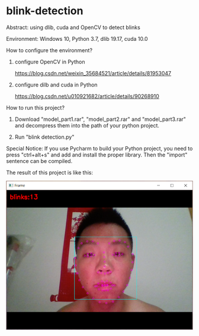 # blink-detection
Abstract: using dlib, cuda and OpenCV to detect blinks

Environment: Windows 10, Python 3.7, dlib 19.17, cuda 10.0

How to configure the environment?

1. configure OpenCV in Python

    https://blog.csdn.net/weixin_35684521/article/details/81953047
    
2. configure dilb and cuda in Python

    https://blog.csdn.net/u010921682/article/details/90268910
    
How to run this project?

1. Download "model_part1.rar", "model_part2.rar" and "model_part3.rar" and decompress them into the path of your python project.

2. Run "blink detection.py"

Special Notice: If you use Pycharm to build your Python project, you need to press "ctrl+alt+s" and add and install the proper library. Then the "import" sentence can be compiled. 

The result of this project is like this:

![image](https://github.com/zhongzebin/blink-detection/blob/master/pictures%20for%20readme/blink%20detection.png)
